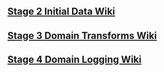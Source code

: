 ## [Stage 2 Initial Data Wiki](../../../wiki/Stage-2-Initial-Data)
## [Stage 3 Domain Transforms Wiki](../../../wiki/Stage-3-LAERS-and-FAERS-Transforms)
## [Stage 4 Domain Logging Wiki](../../../wiki/Stage-4-Domain-Logging)